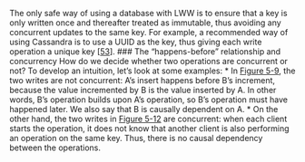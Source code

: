 The only safe way of using a database with LWW is to ensure that a key is only written once and
thereafter treated as immutable, thus avoiding any concurrent updates to the same key. For example,
a recommended way of using Cassandra is to use a UUID as the key, thus giving each write operation a
unique key [[53](ch05.html#Ellis2013ug)]. ### The “happens-before” relationship and concurrency 
How do we decide whether two operations are concurrent or not? To develop an intuition, let’s look
at some examples: *  In [Figure 5-9](#fig_replication_causality), the two writes are not concurrent: A’s insert happens before
B’s increment, because the value incremented by B is the value inserted by A. In other words, B’s
operation builds upon A’s operation, so B’s operation must have happened later.
We also say that B is causally dependent on A. *  On the other hand, the two writes in [Figure 5-12](#fig_replication_concurrency) are concurrent: when each
client starts the operation, it does not know that another client is also performing an operation
on the same key. Thus, there is no causal dependency between the operations.
